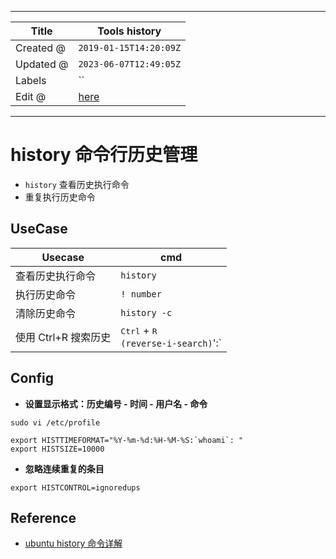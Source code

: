-----

| Title     | Tools history                                       |
| --------- | --------------------------------------------------- |
| Created @ | `2019-01-15T14:20:09Z`                              |
| Updated @ | `2023-06-07T12:49:05Z`                              |
| Labels    | \`\`                                                |
| Edit @    | [here](https://github.com/junxnone/linux/issues/49) |

-----

# history 命令行历史管理

  - `history` 查看历史执行命令
  - 重复执行历史命令

## UseCase

| Usecase        | cmd                                                        |
| -------------- | ---------------------------------------------------------- |
| 查看历史执行命令       | `history`                                                  |
| 执行历史命令         | `! number`                                                 |
| 清除历史命令         | `history -c`                                               |
| 使用 Ctrl+R 搜索历史 | <kbd>Ctrl</kbd> + <kbd>R</kbd><br>`(reverse-i-search)`':\` |

## Config

  - **设置显示格式：历史编号 - 时间 - 用户名 - 命令**

<!-- end list -->

    sudo vi /etc/profile

    export HISTTIMEFORMAT="%Y-%m-%d:%H-%M-%S:`whoami`: "
    export HISTSIZE=10000

  - **忽略连续重复的条目**

<!-- end list -->

    export HISTCONTROL=ignoredups

## Reference

  - [ubuntu history
    命令详解](https://blog.csdn.net/sdfgh2046/article/details/5376086)
